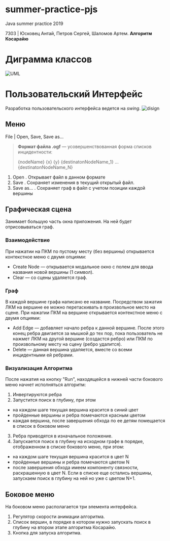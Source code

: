 # summer-practice-pjs

Java summer practice 2019

7303 | Юсковец Антай, Петров Сергей, Шаломов Артем. **Алгоритм Косарайю**

# Диграмма классов
![UML](https://picasaweb.google.com/116989145762805181977/6709825988631141697#6709825992156927922 "UML")

# Пользовательский Интерфейс
Разработка пользовательского интерфейса ведется на *swing*.
![disign](https://lh3.googleusercontent.com/pGD0lnWfP8XHH-yzq8S-x77IxxRDr2wQn_AdpWfwhatnwT8YhlvTJMb_hLtcZjMWQLxN6OkWvMwY "Дизайн с behaviour guide'ом")

## Меню
File | Open, Save, Save as...
> **Формат файла .ogf** — усовершенствованная форма списков инцидентности:
>
> {nodeName} {x} {y} {destinatonNodeName_1} ... {destinatonNodeName_N}

1. Open . Открывает файл в данном формате
2. Save . Сохраняет изменения в текущий открытый файл.
3. Save as... . Сохраняет граф в файл с учетом позиции каждой вершины

## Графическая сцена

Занимает большую часть окна приложения. На ней будет отрисовываться граф.
### Взаимодействие
При нажатии на ПКМ по пустому месту (без вершины) открывается контекстное меню с двумя опциями:

- Create Node — открывается модальное окно с полем для ввода названия новой вершины (1 символ). 
- Clear — со сцены удаляется граф.

### Граф
В каждой вершине графа написано ее название.
Посредством зажатия ЛКМ на вершине ее можно перетаскивать в произвольное место на сцене.
При нажатии ПКМ на вершине открывается контекстное меню с двумя опциями:

- Add Edge — добавляет начало ребра к данной вершине. После этого конец ребра двигается за мышкой до тех пор, пока пользователь не нажмет ЛКМ на другой вершине (создастся ребро) или ПКМ по произвольному месту на сцену (ребро удалится).
- Delete — данная вершина удаляется, вместе со всеми инцидентными ей ребрами.

### Визуализация Алгоритма
После нажатия на кнопку "Run", находящейся в нижней части бокового меню начнет исполняться алгоритм:
 1. Инвертируются ребра
 2. Запустится поиск в глубину, при этом 
- на каждом шаге текущая вершина красится в синий цвет
- пройденные вершины и ребра помечаются красным цветом
- каждая вершина, после завершения обхода по ее детям помещается в список в боковом меню

3. Ребра приводятся в изначальное положение.
4. Запускается поиск в глубину на исходном графе в порядке, отображенном в списке бокового меню, при этом:
- на каждом шаге текущая вершина красится в цвет N
- пройденные вершины и ребра помечаются цветом N
- после завершения обхода имеем компоненту связности, раскрашенную в цвет N. Если в списке еще остались вершины, запускаем поиск в глубину на ней но уже с цветом N+1.

## Боковое меню

На боковом меню располагается три элемента интерфейса.
 1. Регулятор скорости анимации алгоритма.
 2. Список вершин, в порядке в котором нужно запускать поиск в глубину на втором этапе алгоритма Косарайю.
 3. Кнопка для запуска алгоритма.
